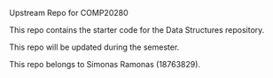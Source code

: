 
Upstream Repo for COMP20280

This repo contains the starter code for the Data Structures repository.

This repo will be updated during the semester.

This repo belongs to Simonas Ramonas (18763829).




